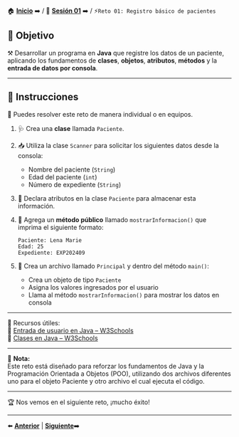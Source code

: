 🏠 [**Inicio**](../../Readme.md) ➡️ / 📖 [**Sesión 01**](../Readme.md) ➡️ / ⚡`Reto 01: Registro básico de pacientes`

## 🎯 Objetivo

⚒️ Desarrollar un programa en **Java** que registre los datos de un paciente, aplicando los fundamentos de **clases**, **objetos**, **atributos**, **métodos** y la **entrada de datos por consola**.

---

## 📝 Instrucciones

👥 Puedes resolver este reto de manera individual o en equipos.

1. 🩺 Crea una **clase** llamada `Paciente`.

2. 📥 Utiliza la clase `Scanner` para solicitar los siguientes datos desde la consola:
   - Nombre del paciente (`String`)
   - Edad del paciente (`int`)
   - Número de expediente (`String`)

3. 🧱 Declara atributos en la clase `Paciente` para almacenar esta información.

4. 📢 Agrega un **método público** llamado `mostrarInformacion()` que imprima el siguiente formato:
   ```plaintext
   Paciente: Lena Marie  
   Edad: 25  
   Expediente: EXP202409
   ```

5. 🧪 Crea un archivo llamado `Principal` y dentro del método `main()`:
   - Crea un objeto de tipo `Paciente`
   - Asigna los valores ingresados por el usuario
   - Llama al método `mostrarInformacion()` para mostrar los datos en consola

---

📘 Recursos útiles:  
🔗 [Entrada de usuario en Java – W3Schools](https://www.w3schools.com/java/java_user_input.asp)  
🔗 [Clases en Java – W3Schools](https://www.w3schools.com/java/java_classes.asp)

---

🧠 **Nota:**  
Este reto está diseñado para reforzar los fundamentos de Java y la Programación Orientada a Objetos (POO), utilizando dos archivos diferentes uno para el objeto Paciente y otro archivo el cual ejecuta el código.

--- 

🏆 Nos vemos en el siguiente reto, ¡mucho éxito!  

---

⬅️ [**Anterior**](../Ejemplo-02/Readme.md) | [**Siguiente**](../Ejemplo-03/Readme.md)➡️